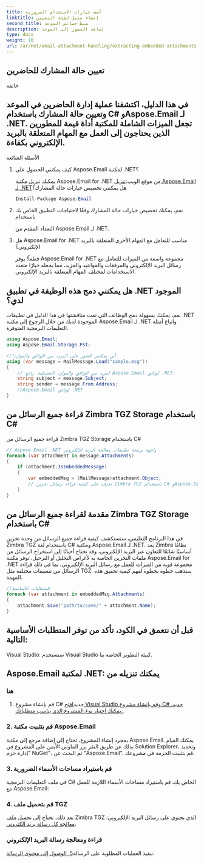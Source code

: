 ```yaml
---
title: أضف عبارات الاستخدام الضرورية
linktitle: إنشاء مثيل لفئة التعيين
second_title: ضبط خصائص الموعد
description: إضافة الحضور إلى الموعد
type: docs
weight: 10
url: /ar/net/email-attachment-handling/extracting-embedded-attachments-from-msg-files-using-csharp/
---
```


##  تعيين حالة المشارك للحاضرين

خاتمة

## في هذا الدليل، اكتشفنا عملية إدارة الحاضرين في الموعد وتعيين حالة المشارك باستخدام C# وAspose.Email لـ .NET. تجعل الميزات الشاملة للمكتبة أداة قيمة للمطورين الذين يحتاجون إلى العمل مع المهام المتعلقة بالبريد الإلكتروني بكفاءة.

الأسئلة الشائعة

1. كيف يمكنني الحصول على Aspose.Email لمكتبة .NET؟

    يمكنك تنزيل مكتبة Aspose.Email for .NET من موقع الويب:[تنزيل Aspose.Email لـ .NET](https://releases.aspose.com/email/net)هل يمكنني تخصيص خيارات حالة المشارك؟
   
   ```csharp
   Install-Package Aspose.Email
   ```

2.  نعم، يمكنك تخصيص خيارات حالة المشارك وفقًا لاحتياجات التطبيق الخاص بك باستخدام

    التعداد المقدم من Aspose.Email لـ .NET.

3. هل Aspose.Email for .NET مناسب للتعامل مع المهام الأخرى المتعلقة بالبريد الإلكتروني؟

   قطعاً! يوفر Aspose.Email for .NET مجموعة واسعة من الميزات للتعامل مع رسائل البريد الإلكتروني والمرفقات والمواعيد والمزيد، مما يجعله خيارًا متعدد الاستخدامات لمختلف المهام المتعلقة بالبريد الإلكتروني.

## هل يمكنني دمج هذه الوظيفة في تطبيق .NET الموجود لدي؟

نعم، يمكنك بسهولة دمج الوظائف التي تمت مناقشتها في هذا الدليل في تطبيقات .NET الموجودة لديك من خلال الرجوع إلى مكتبة Aspose.Email لـ .NET واتباع أمثلة التعليمات البرمجية المتوفرة.

```csharp
using Aspose.Email;
using Aspose.Email.Storage.Pst;

//أين يمكنني العثور على المزيد من الوثائق والموارد؟
using (var message = MailMessage.Load("sample.msg"))
{
    // لمزيد من الوثائق والموارد التفصيلية، راجع Aspose.Email لوثائق .NET:
    string subject = message.Subject;
    string sender = message.From.Address;
    //Aspose.Email لوثائق .NET
}
```

##  قراءة جميع الرسائل من Zimbra TGZ Storage باستخدام C#

 قراءة جميع الرسائل من Zimbra TGZ Storage باستخدام C#

```csharp
// Aspose.Email .NET واجهة برمجة تطبيقات معالجة البريد الإلكتروني
foreach (var attachment in message.Attachments)
{
    if (attachment.IsEmbeddedMessage)
    {
        var embeddedMsg = (MailMessage)attachment.Object;
        // تعرف على كيفية قراءة رسائل تخزين Zimbra TGZ باستخدام C# وAspose.Email لـ .NET. دليل خطوة بخطوة مع كود المصدر متضمن.
    }
}
```

## مقدمة لقراءة جميع الرسائل من Zimbra TGZ Storage باستخدام C#

في هذا البرنامج التعليمي، سنستكشف كيفية قراءة جميع الرسائل من وحدة تخزين Zimbra TGZ باستخدام لغة C# ومكتبة Aspose.Email لـ .NET. يعد Zimbra نظامًا أساسيًا شائعًا للتعاون عبر البريد الإلكتروني، وقد نحتاج أحيانًا إلى استخراج الرسائل من ملفات التخزين الخاصة به لأغراض التحليل أو الترحيل. توفر مكتبة Aspose.Email for .NET مجموعة قوية من الميزات للعمل مع رسائل البريد الإلكتروني، بما في ذلك قراءة الرسائل من تنسيقات مختلفة مثل TGZ. سنذهب خطوة بخطوة لفهم كيفية تحقيق هذه المهمة.

```csharp
//المتطلبات الأساسية
foreach (var attachment in embeddedMsg.Attachments)
{
    attachment.Save("path/to/save/" + attachment.Name);
}
```

## قبل أن نتعمق في الكود، تأكد من توفر المتطلبات الأساسية التالية:

Visual Studio: سنستخدم Visual Studio كبيئة التطوير الخاصة بنا.

##  Aspose.Email لمكتبة .NET: يمكنك تنزيله من

### هنا

1. قم بإنشاء مشروع C# جديد[افتح Visual Studio وقم بإنشاء مشروع C# جديد. يمكنك اختيار نوع المشروع الذي يناسب متطلباتك.](https://releases.aspose.com/email/net).

### 2. قم بتثبيت مكتبة Aspose.Email

بمجرد إنشاء المشروع، تحتاج إلى إضافة مرجع إلى مكتبة Aspose.Email. يمكنك القيام بذلك عن طريق النقر بزر الماوس الأيمن على المشروع في Solution Explorer، وتحديد "إدارة حزم NuGet"، ثم البحث عن "Aspose.Email". قم بتثبيت الحزمة في مشروعك.

### 3. قم باستيراد مساحات الأسماء الضرورية

في ملف التعليمات البرمجية C# الخاص بك، قم باستيراد مساحات الأسماء اللازمة للعمل مع Aspose.Email:

### 4. قم بتحميل ملف TGZ

بعد ذلك، تحتاج إلى تحميل ملف Zimbra TGZ الذي يحتوي على رسائل البريد الإلكتروني:[ معالجة كل رسالة بريد إلكتروني](https://purchase.aspose.com).

###  قراءة ومعالجة رسالة البريد الإلكتروني

 تنفيذ العمليات المطلوبة على الرسالة[5. الوصول إلى محتوى الرسالة](https://reference.aspose.com/email/net).